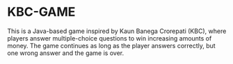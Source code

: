 # KBC-GAME
This is a Java-based game inspired by Kaun Banega Crorepati (KBC), where players answer multiple-choice questions to win increasing amounts of money. The game continues as long as the player answers correctly, but one wrong answer and the game is over.
